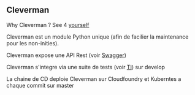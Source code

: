 Cleverman
---------


Why Cleverman ? See 4 [yourself](https://www.youtube.com/watch?v=2Clos5-1ae8)

Cleverman est un module Python unique (afin de facilier la maintenance pour les non-inities).

Cleverman expose une API Rest (voir [Swagger](linktoswagger))

Cleverman s'integre via une suite de tests (voir [TI](linktoTI)) sur develop

La chaine de CD deploie Cleverman sur Cloudfoundry et Kuberntes a chaque commit sur master

